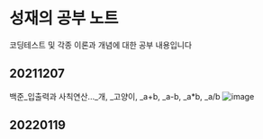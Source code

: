 # 성재의 공부 노트

코딩테스트 및 각종 이론과 개념에 대한 공부 내용입니다

## 20211207  
백준_입출력과 사칙연산..._개, _고양이, _a+b, _a-b, _a*b, _a/b
![image](https://user-images.githubusercontent.com/89692626/144994220-fc6d4162-d3c3-4f96-a50a-e612bab431ee.png)

## 20220119
